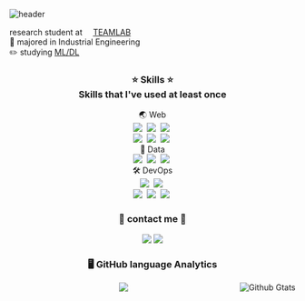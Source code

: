 ![header](https://capsule-render.vercel.app/api?type=Rect&color=ABCDED&height=200&section=header&text=Seongwoo%20Jo&fontSize=70)

<p>
  <a> research student at <a href="https://github.com/TeamLab"><img src="https://avatars.githubusercontent.com/u/8847097?s=200&v=4" width="15px;" height="15px;"/>TEAMLAB</a> <br>
  📖 majored in Industrial Engineering <br>
    ✏️ studying <a href="https://github.com/jsw6872/DataScience_ML-DL">ML/DL</a>
</p>

<h3 align="center">⭐️ Skills ⭐️<br> Skills that I've used at least once </h3>
<p align="center">
  🌏 Web <br>
  <img src="https://img.shields.io/badge/HTML5-E34F26?style=flat-square&logo=HTML5&logoColor=white"/></a>&nbsp 
  <img src="https://img.shields.io/badge/CSS3-1572B6?style=flat-square&logo=CSS3&logoColor=white"/></a>&nbsp
  <img src="https://img.shields.io/badge/JavaScript-F7DF1E?style=flat-square&logo=JavaScript&logoColor=white"/></a>&nbsp 
  <br>
  <img src="https://img.shields.io/badge/Vue.js-4FC08D?style=flat-square&logo=Vue.js&logoColor=white"/></a>&nbsp
  <img src="https://img.shields.io/badge/Node.js-339933?style=flat-square&logo=Node.js&logoColor=white"/></a>&nbsp 
  <img src="https://img.shields.io/badge/Express.js-000000?style=flat-square&logo=Express&logoColor=white"/></a>&nbsp 
  <br>
    📝 Data <br>
    <img src="https://img.shields.io/badge/Python-3776AB?style=flat-square&logo=Python&logoColor=white"/></a>&nbsp
    <img src="https://img.shields.io/badge/Pandas-150458?style=flat-square&logo=Pandas&logoColor=white"/></a>&nbsp
    <img src="https://img.shields.io/badge/MYSQL-4479A1?style=flat-square&logo=MYSQL&logoColor=white"/></a>&nbsp
    <br>
    🛠 DevOps <br>
    <img src="https://img.shields.io/badge/GitHub-black?style=flat-square&logo=GitHub&logoColor=white"/></a>&nbsp
    <img src="https://img.shields.io/badge/VisualStudioCode-007ACC?style=flat-square&logo=VisualStudioCode&logoColor=white"/></a>&nbsp
    <br>
    <img src="https://img.shields.io/badge/Slack-4A154B?style=flat-square&logo=Slack&logoColor=white"/></a>&nbsp 
    <img src="https://img.shields.io/badge/Git-red?style=flat-square&logo=Git&logoColor=white"/></a>&nbsp
    <img src="https://img.shields.io/badge/Notion-white?style=flat-square&logo=Notion&logoColor=black"/></a>&nbsp 
</p>
<h3 align="center"> 🙂 contact me 🙂</h3>
<p align="center">
  <a href="mailto:jsw6872@gmail.com"><img src="https://img.shields.io/badge/jsw6872@gmail.com-EA4335?style=flat&logo=Gmail&logoColor=white"/></a>
  <a href="https://www.instagram.com/tjddn623"><img src="https://img.shields.io/badge/-tjddn623-E4405F?style=flat&logo=Instagram&logoColor=white"/></a>
</p>

<h3 align="center">🖥 GitHub language Analytics</h3>
<p align="center">
  <a href="https://github.com/jsw6872">
    <img src="https://github-readme-stats.vercel.app/api/top-langs/?username=jsw6872&theme=gruvbox" />
  </a>
   <a href="https://github.com/jsw6872">
    <img align="right" src="https://github-readme-stats.vercel.app/api?username=jsw6872&show_icons=true&theme=gruvbox&line_height=27" alt="Github Gtats"/>
  </a>
</p>
